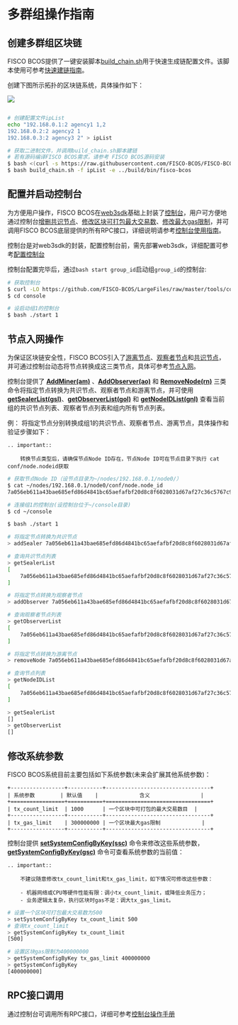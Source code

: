 # 多群组操作指南

## 创建多群组区块链

FISCO BCOS提供了一键安装脚本[build_chain.sh](./build_chain.md)用于快速生成链配置文件。该脚本使用可参考[快速建链指南](./build_chain.md)。

创建下图所示拓扑的区块链系统，具体操作如下：

![](../../images/group/example.png)

```bash

# 创建配置文件ipList
echo "192.168.0.1:2 agency1 1,2
192.168.0.2:2 agency2 1
192.168.0.3:2 agency3 2" > ipList

# 获取二进制文件，并调用build_chain.sh脚本建链
# 若有源码编译FISCO BCOS需求，请参考 FISCO BCOS源码安装
$ bash <(curl -s https://raw.githubusercontent.com/FISCO-BCOS/FISCO-BCOS/release-2.0.1/tools/ci/download_bin.sh)
$ bash build_chain.sh -f ipList -e ../build/bin/fisco-bcos
```


## 配置并启动控制台

为方便用户操作，FISCO BCOS在[web3sdk](../sdk/index.html)基础上封装了[控制台](./console.md)，用户可方便地通过控制台[增删共识节点](./console.html#addminer)、[修改区块可打包最大交易数](./console.html#setsystemconfigbykey)、[修改最大gas限制](./console.html#setsystemconfigbykey)，并可调用FISCO BCOS底层提供的所有RPC接口，详细说明请参考[控制台使用指南](./console.md)。

控制台是对web3sdk的封装，配置控制台前，需先部署web3sdk，详细配置可参考[配置控制台](./console.html#id7)

控制台配置完毕后，通过`bash start group_id`启动组`group_id`的控制台:

```bash
# 获取控制台
$ curl -LO https://github.com/FISCO-BCOS/LargeFiles/raw/master/tools/console.tar.gz && tar -zxf console.tar.gz
$ cd console

# 设启动组1的控制台
$ bash ./start 1

```


## 节点入网操作


为保证区块链安全性，FISCO BCOS引入了[游离节点](../design/security_control/node_access_management.html#id6)、[观察者节点](../design/security_control/node_access_management.html#id6)和[共识节点](../design/security_control/node_access_management.html#id6)，并可通过控制台动态将节点转换成这三类节点，具体可参考[节点入网](./node_access_management.md)。

控制台提供了 **[AddMiner(am)](./console.html#addminer)** 、**[AddObserver(ao)](./console.html#addobserver)** 和 **[RemoveNode(rn)](./console.html#removenode)** 三类命令将指定节点转换为共识节点、观察者节点和游离节点，并可使用 **[getSealerList(gsl)](./console.html#getminerlist)**、**[getObserverList(gol)](./console.html#getobserverlist)** 和 **[getNodeIDList(gnl)](./console.html#getnodeidlist)** 查看当前组的共识节点列表、观察者节点列表和组内所有节点列表。

例：
将指定节点分别转换成组1的共识节点、观察者节点、游离节点，具体操作和验证步骤如下：

```eval_rst
.. important::
    
    转换节点类型后，请确保节点Node ID存在，节点Node ID可在节点目录下执行 cat conf/node.nodeid获取
```

```bash
# 获取节点Node ID（设节点目录为~/nodes/192.168.0.1/node0/）
$ cat ~/nodes/192.168.0.1/node0/conf/node.node_id
7a056eb611a43bae685efd86d4841bc65aefafbf20d8c8f6028031d67af27c36c5767c9c79cff201769ed80ff220b96953da63f92ae83554962dc2922aa0ef50

# 连接组1的控制台(设控制台位于~/console目录)
$ cd ~/console

$ bash ./start 1

# 将指定节点转换为共识节点
> addSealer 7a056eb611a43bae685efd86d4841bc65aefafbf20d8c8f6028031d67af27c36c5767c9c79cff201769ed80ff220b96953da63f92ae83554962dc2922aa0ef50

# 查询共识节点列表
> getSealerList
[
	7a056eb611a43bae685efd86d4841bc65aefafbf20d8c8f6028031d67af27c36c5767c9c79cff201769ed80ff220b96953da63f92ae83554962dc2922aa0ef50
]

# 将指定节点转换为观察者节点
> addObserver 7a056eb611a43bae685efd86d4841bc65aefafbf20d8c8f6028031d67af27c36c5767c9c79cff201769ed80ff220b96953da63f92ae83554962dc2922aa0ef50

# 查询观察者节点列表
> getObserverList
[
	7a056eb611a43bae685efd86d4841bc65aefafbf20d8c8f6028031d67af27c36c5767c9c79cff201769ed80ff220b96953da63f92ae83554962dc2922aa0ef50
]

# 将指定节点转换为游离节点
> removeNode 7a056eb611a43bae685efd86d4841bc65aefafbf20d8c8f6028031d67af27c36c5767c9c79cff201769ed80ff220b96953da63f92ae83554962dc2922aa0ef50

# 查询节点列表
> getNodeIDList
[
	7a056eb611a43bae685efd86d4841bc65aefafbf20d8c8f6028031d67af27c36c5767c9c79cff201769ed80ff220b96953da63f92ae83554962dc2922aa0ef50
]

> getSealerList
[]
> getObserverList
[]

```

## 修改系统参数

FISCO BCOS系统目前主要包括如下系统参数(未来会扩展其他系统参数)：


```eval_rst
+-----------------+-----------+---------------------------------+
| 系统参数        | 默认值    |             含义                |
+=================+===========+=================================+
| tx_count_limit  | 1000      | 一个区块中可打包的最大交易数目  |
+-----------------+-----------+---------------------------------+
| tx_gas_limit    | 300000000 | 一个区块最大gas限制             |
+-----------------+-----------+---------------------------------+

```

控制台提供 **[setSystemConfigByKey(ssc)](./console.html#setsystemconfigbykey)** 命令来修改这些系统参数，**[getSystemConfigByKey(gsc)](./console.html#getsystemconfigbykey)** 命令可查看系统参数的当前值：


```eval_rst
.. important::

    不建议随意修改tx_count_limit和tx_gas_limit，如下情况可修改这些参数：

    - 机器网络或CPU等硬件性能有限：调小tx_count_limit，或降低业务压力；
    - 业务逻辑太复杂，执行区块时gas不足：调大tx_gas_limit。
```

```bash
# 设置一个区块可打包最大交易数为500
> setSystemConfigByKey tx_count_limit 500
# 查询tx_count_limit
> getSystemConfigByKey tx_count_limit
[500]

# 设置区块gas限制为400000000
> getSystemConfigByKey tx_gas_limit 400000000
> getSystemConfigByKey
[400000000]
```

## RPC接口调用

通过控制台可调用所有RPC接口，详细可参考[控制台操作手册](./console.html#id10)
